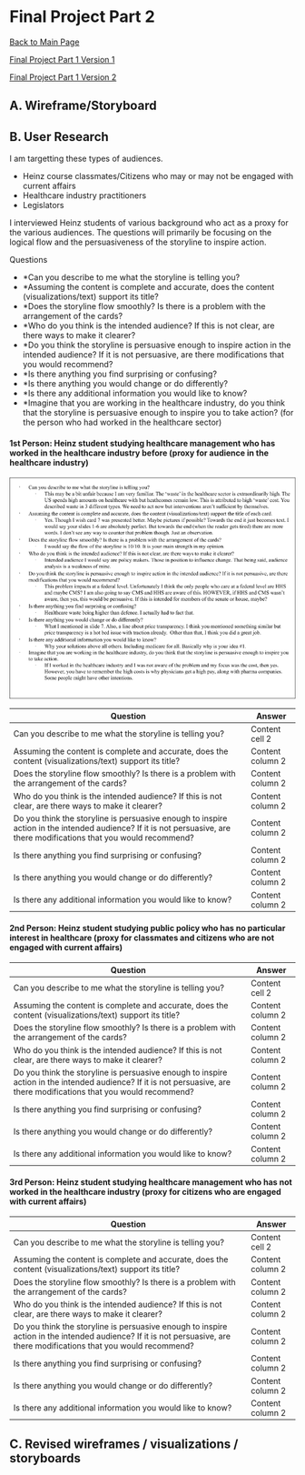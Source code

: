 # Final Project Part 2
[Back to Main Page](https://yangle-l.github.io/Lim-Portfolio)

[Final Project Part 1 Version 1](/FinalProjectPart1_V1.md)

[Final Project Part 1 Version 2](/FinalProjectPart1_V2.md)

## A. Wireframe/Storyboard

## B. User Research 
I am targetting these types of audiences. 
* Heinz course classmates/Citizens who may or may not be engaged with current affairs
* Healthcare industry practitioners
* Legislators  

I interviewed Heinz students of various background who act as a proxy for the various audiences. The questions will primarily be focusing on the logical flow and the persuasiveness of the storyline to inspire action. 

Questions     
 * *Can you describe to me what the storyline is telling you?  
 * *Assuming the content is complete and accurate, does the content (visualizations/text) support its title?
 * *Does the storyline flow smoothly? Is there is a problem with the arrangement of the cards?
 * *Who do you think is the intended audience? If this is not clear, are there ways to make it clearer?
 * *Do you think the storyline is persuasive enough to inspire action in the intended audience? If it is not persuasive, are there modifications that you would recommend?
 * *Is there anything you find surprising or confusing?
 * *Is there anything you would change or do differently? 
 * *Is there any additional information you would like to know?
 * *Imagine that you are working in the healthcare industry, do you think that the storyline is persuasive enough to inspire you to take action? (for the person who had worked in the healthcare sector)

#### 1st Person: Heinz student studying healthcare management who has worked in the healthcare industry before (proxy for audience in the healthcare industry)    

![1.](https://raw.githubusercontent.com/YangLe-L/Lim-Portfolio/master/healthcare%20worker.png)

Question     |Answer 
------------ | -------------
Can you describe to me what the storyline is telling you?  | Content cell 2
Assuming the content is complete and accurate, does the content (visualizations/text) support its title?| Content column 2
Does the storyline flow smoothly? Is there is a problem with the arrangement of the cards? | Content column 2
Who do you think is the intended audience? If this is not clear, are there ways to make it clearer? | Content column 2
Do you think the storyline is persuasive enough to inspire action in the intended audience? If it is not persuasive, are there modifications that you would recommend? | Content column 2
Is there anything you find surprising or confusing? | Content column 2
Is there anything you would change or do differently? | Content column 2
Is there any additional information you would like to know? | Content column 2


#### 2nd Person: Heinz student studying public policy who has no particular interest in healthcare (proxy for classmates and citizens who are not engaged with current affairs)   

Question     | Answer 
------------ | -------------
Can you describe to me what the storyline is telling you?  | Content cell 2
Assuming the content is complete and accurate, does the content (visualizations/text) support its title?| Content column 2
Does the storyline flow smoothly? Is there is a problem with the arrangement of the cards? | Content column 2
Who do you think is the intended audience? If this is not clear, are there ways to make it clearer? | Content column 2
Do you think the storyline is persuasive enough to inspire action in the intended audience? If it is not persuasive, are there modifications that you would recommend? | Content column 2
Is there anything you find surprising or confusing? | Content column 2
Is there anything you would change or do differently? | Content column 2
Is there any additional information you would like to know? | Content column 2


#### 3rd Person: Heinz student studying healthcare management who has not worked in the healthcare industry (proxy for citizens who are engaged with current affairs)  

Question     | Answer 
------------ | -------------
Can you describe to me what the storyline is telling you?  | Content cell 2
Assuming the content is complete and accurate, does the content (visualizations/text) support its title?| Content column 2
Does the storyline flow smoothly? Is there is a problem with the arrangement of the cards? | Content column 2
Who do you think is the intended audience? If this is not clear, are there ways to make it clearer? | Content column 2
Do you think the storyline is persuasive enough to inspire action in the intended audience? If it is not persuasive, are there modifications that you would recommend? | Content column 2
Is there anything you find surprising or confusing? | Content column 2
Is there anything you would change or do differently? | Content column 2
Is there any additional information you would like to know? | Content column 2


## C. Revised wireframes / visualizations / storyboards

